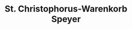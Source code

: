 ---
title: "St. Christophorus-Warenkorb Speyer"
url: /speyer/st-christophorus-warenkorb-speyer/
shop: Gebrauchtwaren
---
